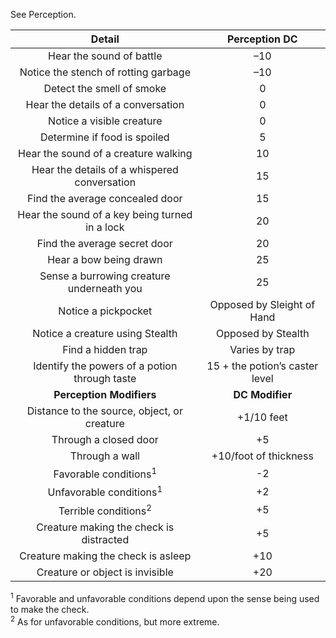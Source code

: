 See Perception.

|                   **Detail**                   |       **Perception DC**        |
|:----------------------------------------------:|:------------------------------:|
|            Hear the sound of battle            |              –10               |
|      Notice the stench of rotting garbage      |              –10               |
|           Detect the smell of smoke            |               0                |
|       Hear the details of a conversation       |               0                |
|           Notice a visible creature            |               0                |
|          Determine if food is spoiled          |               5                |
|      Hear the sound of a creature walking      |               10               |
|  Hear the details of a whispered conversation  |               15               |
|        Find the average concealed door         |               15               |
| Hear the sound of a key being turned in a lock |               20               |
|          Find the average secret door          |               20               |
|             Hear a bow being drawn             |               25               |
|   Sense a burrowing creature underneath you    |               25               |
|              Notice a pickpocket               |   Opposed by Sleight of Hand   |
|        Notice a creature using Stealth         |       Opposed by Stealth       |
|               Find a hidden trap               |         Varies by trap         |
| Identify the powers of a potion through taste  | 15 + the potion’s caster level |
|            **Perception Modifiers**            |        **DC Modifier**         |
|  Distance to the source, object, or creature   |           +1/10 feet           |
|             Through a closed door              |               +5               |
|                 Through a wall                 |     +10/foot of thickness      |
|        Favorable conditions<sup>1</sup>        |               -2               |
|       Unfavorable conditions<sup>1</sup>       |               +2               |
|        Terrible conditions<sup>2</sup>         |               +5               |
|    Creature making the check is distracted     |               +5               |
|      Creature making the check is asleep       |              +10               |
|        Creature or object is invisible         |              +20               | 

<sup>1</sup> Favorable and unfavorable conditions depend upon the sense being used to make the check.  
<sup>2</sup> As for unfavorable conditions, but more extreme.